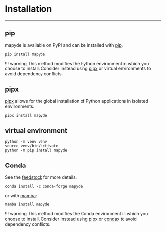 # Installation

---

## pip

mapyde is available on PyPI and can be installed with
[pip](https://pip.pypa.io).

```
pip install mapyde
```

<!-- prettier-ignore -->
!!! warning
    This method modifies the Python environment in which you choose to install. Consider instead using [pipx](#pipx) or virtual environments to avoid dependency conflicts.

## pipx

[pipx](https://github.com/pypa/pipx) allows for the global installation of
Python applications in isolated environments.

```
pipx install mapyde
```

## virtual environment

```
python -m venv venv
source venv/bin/activate
python -m pip install mapyde
```

## Conda

See the [feedstock](https://github.com/conda-forge/mapyde-feedstock) for more
details.

```
conda install -c conda-forge mapyde
```

or with [mamba](https://github.com/mamba-org/mamba):

```
mamba install mapyde
```

<!-- prettier-ignore -->
!!! warning
    This method modifies the Conda environment in which you choose to install. Consider instead using [pipx](#pipx) or [condax](https://github.com/mariusvniekerk/condax) to avoid dependency conflicts.
